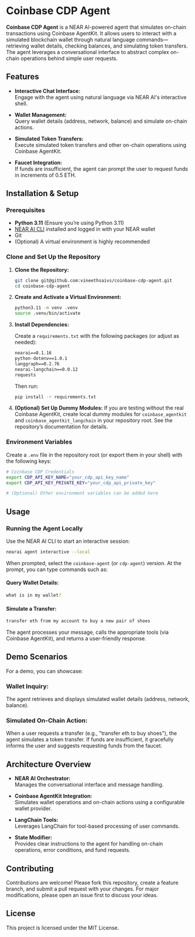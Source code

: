 # Coinbase CDP Agent

**Coinbase CDP Agent** is a NEAR AI-powered agent that simulates on-chain transactions using Coinbase AgentKit. It allows users to interact with a simulated blockchain wallet through natural language commands—retrieving wallet details, checking balances, and simulating token transfers. The agent leverages a conversational interface to abstract complex on-chain operations behind simple user requests.

## Features

- **Interactive Chat Interface:**  
  Engage with the agent using natural language via NEAR AI's interactive shell.
  
- **Wallet Management:**  
  Query wallet details (address, network, balance) and simulate on-chain actions.
  
- **Simulated Token Transfers:**  
  Execute simulated token transfers and other on-chain operations using Coinbase AgentKit.
  
- **Faucet Integration:**  
  If funds are insufficient, the agent can prompt the user to request funds in increments of 0.5 ETH.

## Installation & Setup

### Prerequisites

- **Python 3.11** (Ensure you’re using Python 3.11)
- [NEAR AI CLI](https://github.com/nearai/nearai) installed and logged in with your NEAR wallet
- Git
- (Optional) A virtual environment is highly recommended

### Clone and Set Up the Repository

1. **Clone the Repository:**

   ```bash
   git clone git@github.com:vineethsaivs/coinbase-cdp-agent.git
   cd coinbase-cdp-agent
   ```

2. **Create and Activate a Virtual Environment:**

   ```bash
   python3.11 -m venv .venv
   source .venv/bin/activate
   ```

3. **Install Dependencies:**

   Create a `requirements.txt` with the following packages (or adjust as needed):

   ```txt
   nearai==0.1.16
   python-dotenv==1.0.1
   langgraph==0.2.76
   nearai-langchain==0.0.12
   requests
   ```

   Then run:

   ```bash
   pip install -r requirements.txt
   ```

4. **(Optional) Set Up Dummy Modules:**
   If you are testing without the real Coinbase AgentKit, create local dummy modules for `coinbase_agentkit` and `coinbase_agentkit_langchain` in your repository root. See the repository’s documentation for details.

### Environment Variables

Create a `.env` file in the repository root (or export them in your shell) with the following keys:

```bash
# Coinbase CDP Credentials
export CDP_API_KEY_NAME="your_cdp_api_key_name"
export CDP_API_KEY_PRIVATE_KEY="your_cdp_api_private_key"

# (Optional) Other environment variables can be added here
```

## Usage

### Running the Agent Locally

Use the NEAR AI CLI to start an interactive session:

```bash
nearai agent interactive --local
```

When prompted, select the `coinbase-agent` (or `cdp-agent`) version. At the prompt, you can type commands such as:

#### Query Wallet Details:

```bash
what is in my wallet?
```

#### Simulate a Transfer:

```bash
transfer eth from my account to buy a new pair of shoes
```

The agent processes your message, calls the appropriate tools (via Coinbase AgentKit), and returns a user-friendly response.

## Demo Scenarios

For a demo, you can showcase:

### **Wallet Inquiry:**
The agent retrieves and displays simulated wallet details (address, network, balance).

### **Simulated On-Chain Action:**
When a user requests a transfer (e.g., "transfer eth to buy shoes"), the agent simulates a token transfer. If funds are insufficient, it gracefully informs the user and suggests requesting funds from the faucet.

## Architecture Overview

- **NEAR AI Orchestrator:**  
  Manages the conversational interface and message handling.

- **Coinbase AgentKit Integration:**  
  Simulates wallet operations and on-chain actions using a configurable wallet provider.

- **LangChain Tools:**  
  Leverages LangChain for tool-based processing of user commands.

- **State Modifier:**  
  Provides clear instructions to the agent for handling on-chain operations, error conditions, and fund requests.

## Contributing

Contributions are welcome! Please fork this repository, create a feature branch, and submit a pull request with your changes. For major modifications, please open an issue first to discuss your ideas.

## License

This project is licensed under the MIT License.

